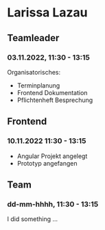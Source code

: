 # Larissa Lazau


## Teamleader
### 03.11.2022, 11:30 - 13:15
Organisatorisches:
- Terminplanung
- Frontend Dokumentation
- Pflichtenheft Besprechung

## Frontend
### 10.11.2022 11:30 - 13:15
- Angular Projekt angelegt
- Prototyp angefangen

## Team
### dd-mm-hhhh, 11:30 - 13:15
I did something ...
